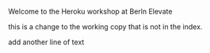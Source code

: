 Welcome to the Heroku workshop at Berln Elevate

this is a change to the working copy that is not in the index.



add another line of text
